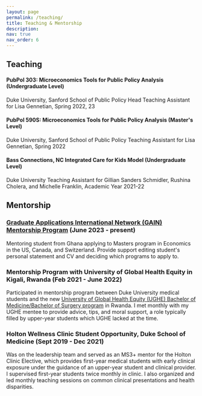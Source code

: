 ```yaml
---
layout: page
permalink: /teaching/
title: Teaching & Mentorship
description: 
nav: true
nav_order: 6
---
```

<h2> Teaching </h2>

<h4> PubPol 303: Microeconomics Tools for Public Policy Analysis (Undergraduate Level) </h4>
Duke University, Sanford School of Public Policy
Head Teaching Assistant for Lisa Gennetian, Spring 2022, 23

<h4> PubPol 590S: Microeconomics Tools for Public Policy Analysis (Master's Level) </h4>
Duke University, Sanford School of Public Policy
Teaching Assistant for Lisa Gennetian, Spring 2022

<h4> Bass Connections, NC Integrated Care for Kids Model (Undergraduate Level) </h4>
Duke University 
Teaching Assistant for Gillian Sanders Schmidler, Rushina Cholera, and Michelle Franklin, Academic Year 2021-22


## Mentorship 

### [Graduate Applications International Network (GAIN) Mentorship Program](https://gain-network.net/mentors) (June 2023 - present)
Mentoring student from Ghana applying to Masters program in Economics in the US, Canada, and Switzerland. Provide support editing student's personal statement and CV and deciding which programs to apply to. 

### Mentorship Program with University of Global Health Equity in Kigali, Rwanda (Feb 2021 - June 2022)
Participated in mentorship program between Duke University medical students and the new [University of Global Health Equity (UGHE) Bachelor of Medicine/Bachelor of Surgery program](https://ughe.org/academics/bachelor-medicine-bachelor-surgery) in Rwanda. I met monthly with my UGHE mentee to provide advice, tips, and moral support, a role typically filled by upper-year students which UGHE lacked at the time.  

### Holton Wellness Clinic Student Opportunity, Duke School of Medicine (Sept 2019 - Dec 2021)
Was on the leadership team and served as an MS3+ mentor for the Holton Clinic Elective, which provides first-year medical students with early clinical exposure under the guidance of an upper-year student and clinical provider. I supervised first-year students twice monthly in clinic. I also organized and led monthly teaching sessions on common clinical presentations and health disparities.  



